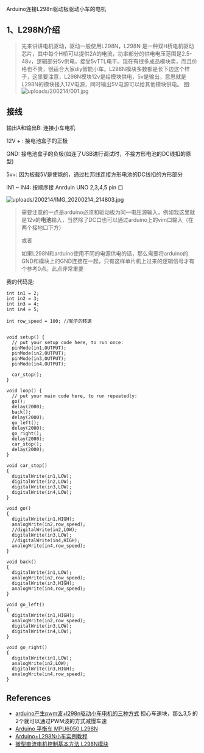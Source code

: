 Arduino连接L298n驱动板驱动小车的电机



## 1、L298N介绍

> 先来讲讲电机驱动，驱动一般使用L298N，L298N  是一种双H桥电机驱动芯片，其中每个H桥可以提供2A的电流，功率部分的供电电压范围是2.5-48v，逻辑部分5v供电，接受5vTTL电平。现在有很多成品模块卖，而且价格也不贵，很适合大家diy智能小车。L298N模块多数都是长下边这个样子，这里要注意，L298N模块12v是给模块供电，5v是输出，意思就是L298N的模块接入12V电源，同时输出5V电源可以给其他模块供电。
> 图:
> ![uploads/200214/001.jpg](https://s2.ax1x.com/2020/02/14/1vFwF0.jpg)

## 接线

输出A和输出B: 连接小车电机

12V + : 接电池盒子的正极

GND: 接电池盒子的负极(如连了USB进行调试时，不接方形电池的DC线扣的原型)

5v+: 因为板载5V是使能的，通过杜邦线连接方形电池的DC线扣的方形部分

IN1 ~ IN4: 按顺序接 Anrduin UNO 2,3,4,5 pin 口

![uploads/200214/IMG_20200214_214803.jpg](https://s2.ax1x.com/2020/02/14/1vF0YV.jpg)



> 需要注意的一点是arduino必须和驱动板为同一电压源输入，例如我这里就是12v的**电池**输入，当然除了DC口也可以通过arduino上的vim口输入（在两个接地口下方）
>
> 或者
>
> 如果L298N和arduino使用不同的电源供电的话，那么需要将arduino的GND和模块上的GND连接在一起，只有这样单片机上过来的逻辑信号才有个参考0点。此点非常重要

我的代码是:

```
int in1 = 2;
int in2 = 3;
int in3 = 4;
int in4 = 5;

int row_speed = 100; //轮子的转速


void setup() {
  // put your setup code here, to run once:
  pinMode(in1,OUTPUT);
  pinMode(in2,OUTPUT);
  pinMode(in3,OUTPUT);
  pinMode(in4,OUTPUT);
  
  car_stop();
}

void loop() {
  // put your main code here, to run repeatedly:
  go();
  delay(2000);
  back();
  delay(2000);
  go_left();
  delay(2000);
  go_right();
  delay(2000);
  car_stop();
  delay(2000);
}

void car_stop()
{
  digitalWrite(in1,LOW);
  digitalWrite(in2,LOW);
  digitalWrite(in3,LOW);
  digitalWrite(in4,LOW);
}

void go()
{
  digitalWrite(in1,HIGH);
  analogWrite(in2,row_speed);
  //digitalWrite(in2,LOW);
  digitalWrite(in3,LOW);
  //digitalWrite(in4,HIGH);
  analogWrite(in4,row_speed);
}

void back()
{
  digitalWrite(in1,LOW);
  analogWrite(in2,row_speed);
  digitalWrite(in3,HIGH);
  analogWrite(in4,row_speed);
}

void go_left()
{
  digitalWrite(in1,HIGH);
  analogWrite(in2,row_speed);
  digitalWrite(in3,LOW);
  digitalWrite(in4,LOW);
}

void go_right()
{
  digitalWrite(in1,LOW);
  analogWrite(in2,LOW);
  digitalWrite(in3,HIGH);
  analogWrite(in4,row_speed);
}
```

## References

* [arduino产生pwm波+l298n驱动小车电机的三种方式](http://www.cirmall.com/bbs/thread-161328-1-1.html) 担心车速块，那么3,5 的2个就可以通过PWM波的方式减慢车速
* [Arduino 平衡车 MPU6050 L298N](https://www.geek-workshop.com/thread-36563-1-1.html)
* [Arduino+L298N小车实例教程](https://www.arduino.cn/thread-83331-1-1.html)
* [微型直流电机控制基本方法 L298N模块](https://www.cnblogs.com/MyAutomation/p/9289520.html)

